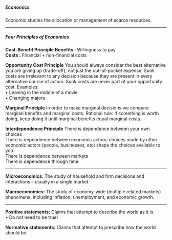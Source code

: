 ##### Economics
Economic studies the allocation or management of scarce resources.

---
##### Four Principles of Economics

**Cost-Benefit Principle**
**Benefits :** Willingness to pay  
**Costs :** Financial + non-financial costs

**Opportunity Cost Principle**
You should always consider the best alternative you are giving up (trade-off), not just the out-of-pocket expense.
Sunk costs are irrelevant to any decision because they are present in every alternative course of action. Sunk costs are never part of your opportunity cost.
Examples:  
	• Leaving in the middle of a movie  
	• Changing majors

**Marginal Principle**
In order to make marginal decisions we compare marginal benefits and marginal costs.
Rational rule: If something is worth doing, keep doing it until marginal benefits equal marginal costs.

**Interdependence Principle**
There is dependence between your own choices  
There is dependence between economic actors: choices made by other  
economic actors (people, businesses, etc) shape the choices available to  
you  
There is dependence between markets  
There is dependence through time


---
**Microeconomics:** 
	The study of household and firm decisions and interactions – usually in a single market.

**Macroeconomics:** 
	The study of economy-wide (multiple related markets) phenomena, including inflation, unemployment, and economic growth.


---
**Positive statements:** Claims that attempt to describe the world as it is.  
• Do not need to be true!  

**Normative statements:** Claims that attempt to prescribe how the world  
should be.